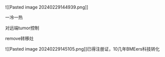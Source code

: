 ![[Pasted image 20240229144939.png]]

一冷一热

对远端tumor控制

remove转移灶

![[Pasted image 20240229145105.png]]已得注册证，10几年BMEers科技转化